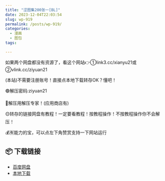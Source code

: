 ```yaml
---
title: "涩图集200张一[BL]"
date: 2023-12-04T22:03:54
slug: wp-919
permalink: /posts/wp-919/
categories:
  - 漫画
  - 图包
tags:

---
```


如果两个网盘都没有资源了，看这个网站👉①link3.cc/xianyu21或②vlink.cc/ziyuan21

(本站)不需要注册账号！直接点本地下载转存OK？懂吧！

🟢解压密码:ziyuan21

🔵解压用解压专家！(应用商店有)

🟡转存的链接网盘有教程！一定要看教程！按教程操作！不按教程操作你不会解压！

💰🈶能力的宝，可以点左下角赞赏支持一下网站运行

## 📦 下载链接
- [百度网盘](https://blziyuan21.com/pay-download/919?key=1e49665b3a&down_id=0)
- [本地下载](https://blziyuan21.com/pay-download/919?key=1e49665b3a&down_id=1)

